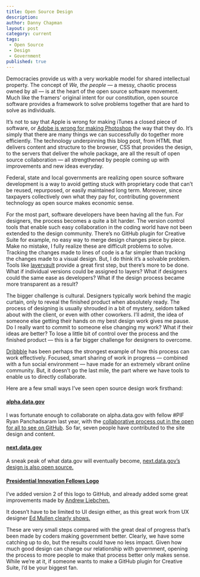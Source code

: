 ```yaml
---
title: Open Source Design
description:
author: Danny Chapman
layout: post
category: current
tags:
 - Open Source
 - Design
 - Government
published: true
---
```


Democracies provide us with a very workable model for shared intellectual property. The concept of *We, the people* — a messy, chaotic process owned by all — is at the heart of the open source software movement. Much like the framers’ original intent for our constitution, open source software provides a framework to solve problems together that are hard to solve as individuals. 

It’s not to say that Apple is wrong for making iTunes a closed piece of software, or [Adobe is wrong for making Photoshop](http://www.ted.com/talks/clay_shirky_how_the_internet_will_one_day_transform_government.html) the way that they do. 
It’s simply that there are many things we can successfully do together more efficiently. The technology underpinning this blog post, from HTML that delivers content and structure to the browser, CSS that provides the design, to the servers that deliver the whole package, are all the result of open source collaboration — all strengthened by people coming up with improvements and new ideas everyday. 

Federal, state and local governments are realizing open source software development is a way to avoid getting stuck with proprietary code that can’t be reused, repurposed, or easily maintained long term. Moreover, since taxpayers collectively own what they pay for, contributing government technology as open source makes economic sense. 

<!--break-->

For the most part, software developers have been having all the fun. For designers, the process becomes a quite a bit harder. The version control tools that enable such easy collaboration in the coding world have not been extended to the design community. There’s no GitHub plugin for Creative Suite for example, no easy way to merge design changes piece by piece. Make no mistake, I fully realize these are difficult problems to solve. Tracking the changes made to lines of code is a far simpler than tracking the changes made to a visual design. But, I do think it’s a solvable problem. Tools like [layervault](http://layervault.com) provide a great first step, but there’s more to be done. What if individual versions could be assigned to layers? What if designers could the same ease as developers? What if the design process became more transparent as a result?

The bigger challenge is cultural. Designers typically work behind the magic curtain, only to reveal the finished product when absolutely ready. The process of designing is usually shrouded in a bit of mystery, seldom talked about with the client, or even with other coworkers. I’ll admit, the idea of someone else getting their hands on my best design work gives me pause. Do I really want to commit to someone else changing my work? What if their ideas are better? To lose a little bit of control over the process and the finished product — this is a far bigger challenge for designers to overcome.

[Dribbble](http://dribbble.com) has been perhaps the strongest example of how this process can work effectively. Focused, smart sharing of work in progress — combined with a fun social environment — have made for an extremely vibrant online community. But, it doesn’t go the last mile, the part where we have tools to enable us to directly collaborate. 

Here are a few small ways I’ve seen open source design work firsthand:

#### [alpha.data.gov](http://alpha.data.gov)
I was fortunate enough to collaborate on alpha.data.gov with fellow #PIF Ryan Panchadsaram last year, with the [collaborative process out in the open for all to see on GitHub](https://github.com/presidential-innovation-fellows/alpha-data-dot-gov/commits/master ). So far, seven people have contributed to the site design and content. 

#### [next.data.gov](http://next.data.gov)
A sneak peak of what data.gov will eventually become, [next.data.gov’s design is also open source.](https://github.com/GSA/datagov-design/https://github.com/GSA/datagov-design/)

#### [Presidential Innovation Fellows Logo](https://github.com/presidential-innovation-fellows/PIF-logo-v2)

I’ve added version 2 of this logo to GitHub, and already added some great improvements made by [Andrew Liebchen.](https://github.com/andrewliebchen) 

It doesn’t have to be limited to UI design either, as this great work from UX designer [Ed Mullen clearly shows.](https://github.com/GSA/datagov-design/issues/36)

These are very small steps compared with the great deal of progress that’s been made by coders making government better. Clearly, we have some catching up to do, but the results could have no less impact. Given how much good design can change our relationship with government, opening the process to more people to make that process better only makes sense. While we’re at it, if someone wants to make a GitHub plugin for Creative Suite, I’d be your biggest fan. 
